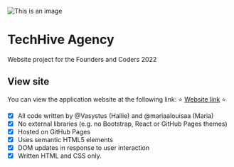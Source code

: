 ![This is an image](https://i.postimg.cc/xCthDnQT/digital-art-abstract-CGI-hands-fingers-low-poly-vector-The-Creation-of-Adam-28926.jpg)

# TechHive Agency 
Website project for the Founders and Coders 2022

## View site

You can view the application website at the following link: 
:star: [Website link](https://vasystus.github.io/TechHive/) :star:

- [x] All code written by @Vasystus (Hallie) and @mariaalouisaa (Maria)
- [x] No external libraries (e.g. no Bootstrap, React or GitHub Pages themes)
- [x] Hosted on GitHub Pages 
- [x] Uses semantic HTML5 elements 
- [x] DOM updates in response to user interaction
- [x] Written HTML and CSS only.
